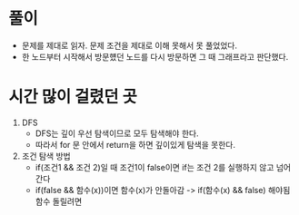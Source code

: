 # 풀이
* 문제를 제대로 읽자. 문제 조건을 제대로 이해 못해서 못 풀었었다.
* 한 노드부터 시작해서 방문헀던 노드를 다시 방문하면 그 때 그래프라고 판단했다.



# 시간 많이 걸렸던 곳
1. DFS
   * DFS는 깊이 우선 탐색이므로 모두 탐색해야 한다.
   * 따라서 for 문 안에서 return을 하면 깊이있게 탐색을 못한다.
2. 조건 탐색 방법
   * if(조건1 && 조건 2)일 때 조건1이 false이면 if는 조건 2를 실행하지 않고 넘어간다
   * if(false && 함수(x))이면 함수(x)가 안돌아감 -> if(함수(x) && false) 해야됨 함수 돌릴려면
